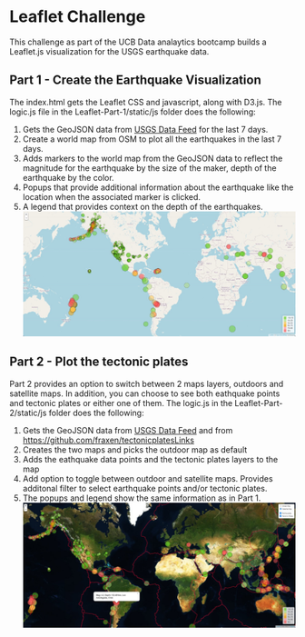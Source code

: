 # Leaflet Challenge
This challenge as part of the UCB Data analaytics bootcamp builds a Leaflet.js visualization for the USGS earthquake data. 

## Part 1 - Create the Earthquake Visualization
The index.html gets the Leaflet CSS and javascript, along with D3.js. The logic.js file in the Leaflet-Part-1/static/js folder does the following:
1. Gets the GeoJSON data from [USGS Data Feed](https://earthquake.usgs.gov/earthquakes/feed/v1.0/geojson.php) for the last 7 days.
2. Create a world map from OSM to plot all the earthquakes in the last 7 days.
3. Adds markers to the world map from the GeoJSON data to reflect the magnitude for the earthquake by the size of the maker, depth of the earthquake by the color.
4. Popups that provide additional information about the earthquake like the location when the associated marker is clicked.
5. A legend that provides context on the depth of the earthquakes.
![Earthquake Visualization](https://github.com/ajoyg/leaflet-challenge/blob/main/images/EarthquakeMap.jpg)

## Part 2 - Plot the tectonic plates
Part 2 provides an option to switch between 2 maps layers, outdoors and satellite maps. In addition, you can choose to see both eathquake points and tectonic plates or either one of them.
The logic.js in the Leaflet-Part-2/static/js folder does the following:
1. Gets the GeoJSON data from [USGS Data Feed](https://earthquake.usgs.gov/earthquakes/feed/v1.0/geojson.php) and from https://github.com/fraxen/tectonicplatesLinks
2. Creates the two maps and picks the outdoor map as default
3. Adds the eathquake data points and the tectonic plates layers to the map
4. Add option to toggle between outdoor and satellite maps. Provides additonal filter to select earthquake points and/or tectonic plates.
5. The popups and legend show the same information as in Part 1.
![Earthquakes and Tectonic Plates](https://github.com/ajoyg/leaflet-challenge/blob/main/images/SatelliteMapwithTectonicPlates.jpg)

